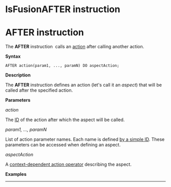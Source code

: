 # lsFusionAFTER instruction

# AFTER instruction

The **AFTER** instruction  calls an [action](Actions.md) after calling another action. 

**Syntax**

    AFTER action(param1, ..., paramN) DO aspectAction;

**Description**

The **AFTER** instruction defines an action (let's call it an *aspect*) that will be called after the specified action.

**Parameters**

*action*

The [ID](IDs_1573053.html#IDs-propertyid) of the action after which the aspect will be called.

*param1, ..., paramN*

List of action parameter names. Each name is defined [by a simple ID](IDs_1573053.html#IDs-id). These parameters can be accessed when defining an aspect.

*aspectAction*

A [context-dependent action operator](Action-operator_36307157.html#Actionoperator-contextdependent) describing the aspect.

**Examples**

********************



  
